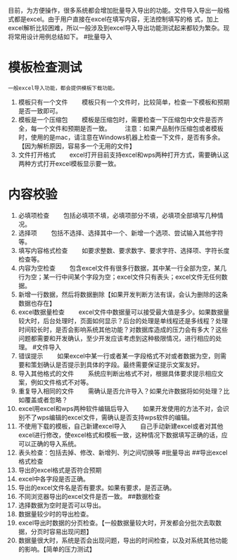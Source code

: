 目前，为方便操作，很多系统都会增加批量导入导出的功能。文件导入导出一般格式都是excel。由于用户直接在excel在填写内容，无法控制填写的格 式，加上excel解析比较困难，所以一般涉及到excel导入导出功能测试起来都较为繁杂。现将常用设计用例总结如下。
#批量导入
# 模板检查测试
    一般excel导入功能，都会提供模板下载功能。
1. 模板只有一个文件
　　模板只有一个文件时，比较简单，检查一下模板和预期是否一致即可。
2. 模板是一个压缩包
　　模板是压缩包时，需要检查一下压缩包中文件是否齐全，每一个文件和预期是否一致。
　　注意：如果产品制作压缩包或者模板时，使用的是mac，请注意在Windows机器上检查一下文件，是否有多余。【因为解析原因，容易多一个无用的文件】
3. 文件打开格式
　　excel打开目前支持excel和wps两种打开方式，需要确认这两种方式打开excel模板显示要一致。
# 内容校验
1. 必填项检查
　　包括必填项不填，必填项部分不填，必填项全部填写几种情况。
2. 选择项
　　包括不选择、选择其中一个、新增一个选项、尝试输入其他字符等。
3. 填写内容格式检查
　　如要求整数、要求数字、要求字符、选择项、字符长度检查等。
4. 内容为空检查
　　包含excel文件有很多行数据，其中某一行全部为空，某几行为空；某一行中间某个字段为空；excel文件只有表头；excel文件无任何数据。
5. 新增一行数据，然后将数据删除【如果开发判断方法有误，会认为删除的这条数据也存在】
6. excel数据量检查
　　excel文件中数据量可以接受最大值是多少。如果数据量较大时，后台处理时，页面如何显示？后台的处理是单线程还是多线程？处理时间较长时，是否会影响系统其他功能？对数据库造成的压力会有多大？这些问题都需要和开发确认，至少开发应该考虑到这种极限情况，进行相应的处理。
#文件导入
1. 错误提示
　　如果excel中某一行或者某一字段格式不对或者数据为空，则需要和策划确认是否提示到具体的字段。最终需要保证提示文案友好。
2. 导入其他格式的文件
　　系统应判断出格式不对，根据具体要求提示相应文案，例如文件格式不对等。
3. 重复导入相同的文件
　　需确认是否允许导入？如果允许数据将如何处理？比如覆盖或者忽略？
4. excel用excel和wps两种软件编辑后导入
　　如果开发使用的方法不对，会识别不了wps编辑的excel文件，需确认是否支持wps软件的编辑。
5. 不使用下载的模板，自己新建excel导入
　　自己手动新建excel或者对其他excel进行修改，使excel格式和模板一致，这种情况下数据填写正确的话，应可以正确的导入系统。
6. 表头检查：包括去掉、修改、新增列、列之间切换等
#批量导出
##导出excel格式检查
1. 导出的excel格式是否符合预期
2. excel中各字段是否正确。
3. 导出的excel文件名是否有要求。如果有要求，是否正确。
4. 不同浏览器导出的excel文件是否一致。
##数据检查
1. 选择数据为空时是否可以导出。
2. 数据量较少时的导出检查。
3. excel导出时数据的分页检查。【一般数据量较大时，开发都会分批次去取数据，分页时容易出现问题】
4. 数据量很大时，系统是否会出现问题，导出的时间检查，以及对系统其他功能的影响。【简单的压力测试】
